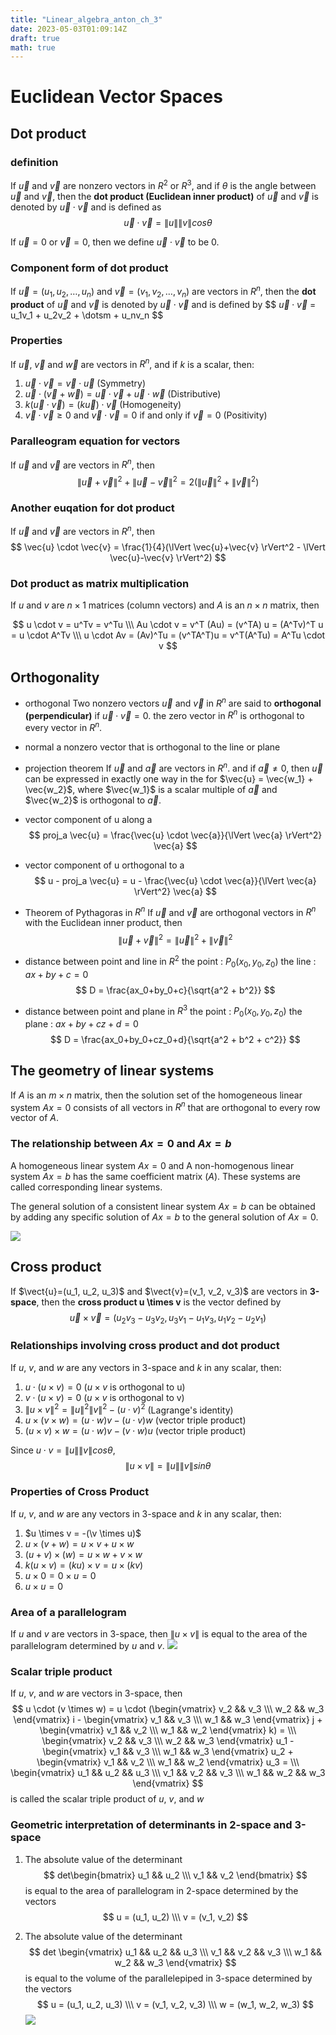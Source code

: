 ```yaml
---
title: "Linear_algebra_anton_ch_3"
date: 2023-05-03T01:09:14Z
draft: true
math: true
---
```


# Euclidean Vector Spaces
## Dot product
### definition
If $\vec{u}$ and $\vec{v}$ are nonzero vectors in $R^2$ or $R^3$, and if $\theta$ is the angle between $\vec{u}$ and $\vec{v}$, then the **dot product (Euclidean inner product)** of $\vec{u}$ and $\vec{v}$ is denoted by $\vec{u} \cdot \vec{v}$ and is defined as
$$
\vec{u} \cdot \vec{v} = \lVert u \rVert \lVert v \rVert cos \theta
$$

If $\vec{u} = 0$ or $\vec{v} = 0$, then we define $\vec{u} \cdot \vec{v}$ to be 0.

### Component form of dot product
If $\vec{u} = (u_1, u_2, \dotso, u_n)$ and $\vec{v} = (v_1, v_2, \dotso, v_n)$ are vectors in $R^n$, then the **dot product** of $\vec{u}$ and $\vec{v}$ is denoted by $\vec{u} \cdot \vec{v}$ and is defined by 
$$
$\vec{u} \cdot \vec{v}$ = u_1v_1 + u_2v_2 + \dotsm + u_nv_n
$$

### Properties

If $\vec{u}$, $\vec{v}$ and $\vec{w}$ are vectors in $R^n$, and if $k$ is a scalar, then:
1. $\vec{u} \cdot \vec{v} = \vec{v} \cdot \vec{u}$ (Symmetry)
2. $\vec{u} \cdot (\vec{v} + \vec{w}) = \vec{u} \cdot \vec{v} + \vec{u} \cdot \vec{w}$ (Distributive)
3. $k(\vec{u} \cdot \vec{v}) = (k\vec{u}) \cdot \vec{v}$ (Homogeneity)
4. $\vec{v} \cdot \vec{v} \ge 0$ and $\vec{v} \cdot \vec{v} = 0$ if and only if $\vec{v} = 0$ (Positivity)


### Paralleogram equation for vectors
If $\vec{u}$ and $\vec{v}$ are vectors in $R^n$, then
$$
\lVert \vec{u}+\vec{v} \rVert^2 + \lVert \vec{u}-\vec{v} \rVert^2 = 2 (\lVert \vec{u} \rVert^2 + \lVert \vec{v} \rVert^2)
$$

### Another euqation for dot product
If $\vec{u}$ and $\vec{v}$ are vectors in $R^n$, then
$$
\vec{u} \cdot \vec{v} = \frac{1}{4}(\lVert \vec{u}+\vec{v} \rVert^2 - \lVert \vec{u}-\vec{v} \rVert^2)
$$

### Dot product as matrix multiplication
 If $u$ and $v$ are $n \times 1$ matrices (column vectors) and $A$ is an $n \times n$ matrix, then

$$
u \cdot v = u^Tv = v^Tu \\\
Au \cdot v = v^T (Au) = (v^TA) u = (A^Tv)^T u = u \cdot A^Tv \\\
u \cdot Av = (Av)^Tu = (v^TA^T)u = v^T(A^Tu) = A^Tu \cdot v
$$

## Orthogonality
- orthogonal
Two nonzero vectors $\vec{u}$ and $\vec{v}$ in $R^n$ are said to **orthogonal (perpendicular)** if $\vec{u} \cdot \vec{v} = 0$. the zero vector in $R^n$ is orthogonal to every vector in $R^n$.

- normal
a nonzero vector that is orthogonal to the line or plane

- projection theorem
If $\vec{u}$ and $\vec{a}$ are vectors in $R^n$. and if $\vec{a} \neq 0$, then $\vec{u}$ can be expressed in exactly one way in the for $\vec{u} = \vec{w_1} + \vec{w_2}$, where $\vec{w_1}$ is a scalar multiple of $\vec{a}$ and $\vec{w_2}$ is orthogonal to $\vec{a}$.

- vector component of u along a
$$
proj_a \vec{u} = \frac{\vec{u} \cdot \vec{a}}{\lVert \vec{a} \rVert^2} \vec{a}
$$

- vector component of u orthogonal to a
$$
u - proj_a \vec{u} = u - \frac{\vec{u} \cdot \vec{a}}{\lVert \vec{a} \rVert^2} \vec{a}
$$

- Theorem of Pythagoras in $R^n$
If $\vec{u}$ and $\vec{v}$ are orthogonal vectors in $R^n$ with the Euclidean inner product, then
$$
\lVert \vec{u} + \vec{v} \rVert^2 = \lVert \vec{u} \rVert^2 + \lVert \vec{v} \rVert^2
$$

- distance between point and line in $R^2$
the point : $P_0(x_0, y_0, z_0)$
the line : $ax+by+c=0$
$$
D = \frac{ax_0+by_0+c}{\sqrt{a^2 + b^2}}
$$

- distance between point and plane in $R^3$
the point : $P_0(x_0, y_0, z_0)$
the plane : $ax+by+cz+d=0$
$$
D = \frac{ax_0+by_0+cz_0+d}{\sqrt{a^2 + b^2 + c^2}}
$$

## The geometry of linear systems

If $A$ is an $m \times n$ matrix, then the solution set of the homogeneous linear system $Ax = 0$ consists of all vectors in $R^n$ that are orthogonal to every row vector of $A$.

### The relationship between $Ax=0$ and $Ax=b$
A homogeneous linear system $Ax=0$ and A non-homogenous linear system $Ax=b$ has the same coefficient matrix ($A$). These systems are called corresponding linear systems.

The general solution of a consistent linear system $Ax=b$ can be obtained by adding any specific solution of $Ax=b$ to the general solution of $Ax=0$.

![](/relation_between_hom_non_hom_linear_system.png)

## Cross product
If $\vect{u}=(u_1, u_2, u_3)$ and $\vect{v}=(v_1, v_2, v_3)$ are vectors in **3-space**, then the **cross product u \times v** is the vector defined by
$$
\vec{u} \times \vec{v} = (u_2v_3 - u_3v_2, u_3v_1-u_1v_3, u_1v_2 - u_2v_1)
$$

### Relationships involving cross product and dot product
If $u$, $v$, and $w$ are any vectors in 3-space and $k$ in any scalar, then:
1. $u \cdot (u \times v) = 0$ ($u \times v$ is orthogonal to u)
2. $v \cdot (u \times v) = 0$ ($u \times v$ is orthogonal to v)
3. $\lVert u \times v \rVert^2 = \lVert u \rVert^2 \lVert v \rVert^2 - (u \cdot v)^2$ (Lagrange's identity)
4. $u \times (v \times w) = (u \cdot w)v - (u \cdot v) w$ (vector triple product)
4. $(u \times v) \times w = (u \cdot w)v - (v \cdot w) u$ (vector triple product)

Since $u \cdot v = \lVert u \rVert \lVert v \rVert cos \theta$,
$$
\lVert u \times v \rVert = \lVert u \rVert \lVert v \rVert sin \theta
$$

### Properties of Cross Product
If $u$, $v$, and $w$ are any vectors in 3-space and $k$ in any scalar, then:
1. $u \times v = -(\v \times u)$
2. $u \times (v+w) = u \times v + u \times w$
3. $(u+v) \times (w) = u \times w + v \times w$
4. $k(u \times v) = (ku) \times v = u \times (kv)$
5. $u \times 0 = 0 \times u = 0$
6. $u \times u = 0$

### Area of a parallelogram
If $u$ and $v$ are vectors in 3-space, then $\lVert u \times v \rVert$ is equal to the area of the parallelogram determined by $u$ and $v$.
![](/relation_between_hom_non_hom_linear_system.png)

### Scalar triple product
If $u$, $v$, and $w$ are vectors in 3-space, then
$$
u \cdot (v \times w) = u \cdot (\begin{vmatrix} v_2 && v_3 \\\ w_2 && w_3 \end{vmatrix} i - \begin{vmatrix} v_1 && v_3 \\\ w_1 && w_3 \end{vmatrix} j + \begin{vmatrix} v_1 && v_2 \\\ w_1 && w_2 \end{vmatrix} k) = \\\
\begin{vmatrix} v_2 && v_3 \\\ w_2 && w_3 \end{vmatrix} u_1 - \begin{vmatrix} v_1 && v_3 \\\ w_1 && w_3 \end{vmatrix} u_2 + \begin{vmatrix} v_1 && v_2 \\\ w_1 && w_2 \end{vmatrix} u_3 = \\\
\begin{vmatrix} u_1 && u_2 && u_3 \\\ v_1 && v_2 && v_3 \\\ w_1 && w_2 && w_3 \end{vmatrix}
$$
is called the scalar triple product of $u$, $v$, and $w$

### Geometric interpretation of determinants in 2-space and 3-space

1. The absolute value of the determinant
$$
det\begin{bmatrix} u_1 && u_2 \\\ v_1 && v_2 \end{bmatrix}
$$
is equal to the area of parallelogram in 2-space determined by the vectors
$$
u = (u_1, u_2) \\\
v = (v_1, v_2)
$$

2. The absolute value of the determinant
$$
det \begin{vmatrix} u_1 && u_2 && u_3 \\\ v_1 && v_2 && v_3 \\\ w_1 && w_2 && w_3 \end{vmatrix}
$$
is equal to the volume of the parallelepiped in 3-space determined by the vectors
$$
u = (u_1, u_2, u_3) \\\
v = (v_1, v_2, v_3) \\\
w = (w_1, w_2, w_3) 
$$
![](/volume_of_parallelepiped.png)

